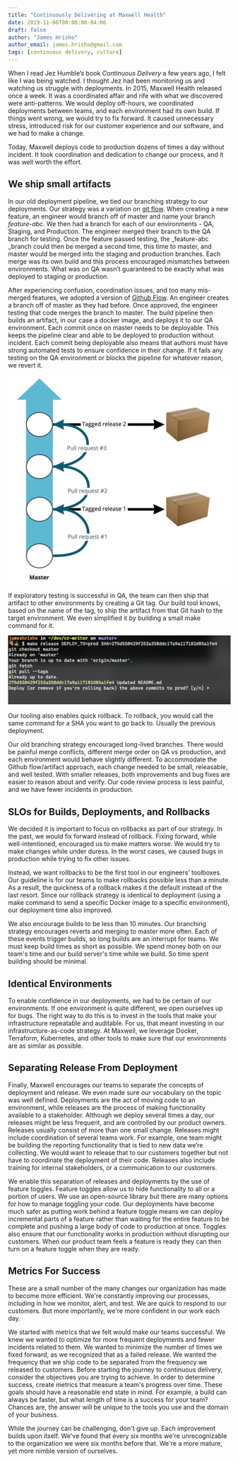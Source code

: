 ```yaml
---
title: "Continuously Delivering at Maxwell Health"
date: 2019-11-06T00:00:00-04:00
draft: false
author: "James Hrisho"
author_email: james.hrisho@gmail.com
tags: [continuous delivery, culture]
---
```


When I read Jez Humble’s book _Continuous Delivery_ a few years ago, I felt like I was being watched. I thought Jez had been monitoring us and watching us struggle with deployments. In 2015, Maxwell Health released once a week. It was a coordinated affair and rife with what we discovered were anti-patterns. We would deploy off-hours, we coordinated deployments between teams, and each environment had its own build. If things went wrong, we would try to fix forward. It caused unnecessary stress, introduced risk for our customer experience and our software, and we had to make a change.

Today, Maxwell deploys code to production dozens of times a day without incident. It took coordination and dedication to change our process, and it was well worth the effort.


## We ship small artifacts

In our old deployment pipeline, we tied our branching strategy to our deployments. Our strategy was a variation on [git flow](https://www.atlassian.com/git/tutorials/comparing-workflows/gitflow-workflow). When creating a new feature, an engineer would branch off of master and name your branch _feature-abc_. We then had a branch for each of our environments - QA, Staging, and Production. The engineer merged their branch to the QA branch for testing. Once the feature passed testing, the _feature-abc _branch could then be merged a second time, this time to master, and master would be merged into the staging and production branches. Each merge was its own build and this process encouraged mismatches between environments. What was on QA wasn’t guaranteed to be exactly what was deployed to staging or production.

After experiencing confusion, coordination issues, and too many mis-merged features, we adopted a version of [Github Flow](https://guides.github.com/introduction/flow/). An engineer creates a branch off of master as they had before. Once approved, the engineer testing that code merges the branch to master. The build pipeline then builds an artifact, in our case a docker image, and deploys it to our QA environment. Each commit once on master needs to be deployable. This keeps the pipeline clear and able to be deployed to production without incident. Each commit being deployable also means that authors must have strong automated tests to ensure confidence in their change. If it fails any testing on the QA environment or blocks the pipeline for whatever reason, we revert it.


![our branching strategy](/images/Continuously-Delivering0.jpg#full-width "our branching strategy")


If exploratory testing is successful in QA, the team can then ship that artifact to other environments by creating a Git tag. Our build tool knows, based on the name of the tag, to ship the artifact from that Git hash to the target environment. We even simplified it by building a small make command for it.


![our custom make tooling](/images/Continuously-Delivering1.png#full-width "our custom make tooling")


Our tooling also enables quick rollback. To rollback, you would call the same command for a SHA you want to go back to. Usually the previous deployment.

Our old branching strategy encouraged long-lived branches. There would be painful merge conflicts, different merge order on QA vs production, and each environment would behave slightly different. To accommodate the Github flow/artifact approach, each change needed to be small, releasable, and well tested. With smaller releases, both improvements and bug fixes are easier to reason about and verify. Our code review process is less painful, and we have fewer incidents in production.


## SLOs for Builds, Deployments, and Rollbacks

We decided it is important to focus on rollbacks as part of our strategy. In the past, we would fix forward instead of rollback. Fixing forward, while well-intentioned, encouraged us to make matters worse. We would try to make changes while under duress. In the worst cases, we caused bugs in production while trying to fix other issues.

Instead, we want rollbacks to be the first tool in our engineers’ toolboxes. Our guideline is for our teams to make rollbacks possible less than a minute. As a result, the quickness of a rollback makes it the default instead of the last resort. Since our rollback strategy is identical to deployment (using a make command to send a specific Docker image to a specific environment), our deployment time also improved.

We also encourage builds to be less than 10 minutes. Our branching strategy encourages reverts and merging to master more often. Each of these events trigger builds, so long builds are an interrupt for teams. We must keep build times as short as possible. We spend money both on our team's time and our build server's time while we build. So time spent building should be minimal.


## Identical Environments

To enable confidence in our deployments, we had to be certain of our environments. If one environment is quite different, we open ourselves up for bugs. The right way to do this is to invest in the tools that make your infrastructure repeatable and auditable. For us, that meant investing in our infrastructure-as-code strategy. At Maxwell, we leverage Docker, Terraform, Kubernetes, and other tools to make sure that our environments are as similar as possible.


## Separating Release From Deployment

Finally, Maxwell encourages our teams to separate the concepts of deployment and release. We even made sure our vocabulary on the topic was well defined. Deployments are the act of moving code to an environment, while releases are the process of making functionality available to a stakeholder. Although we deploy several times a day, our releases might be less frequent, and are controlled by our product owners. Releases usually consist of more than one small change. Releases might include coordination of several teams work. For example, one team might be building the reporting functionality that is tied to new data we’re collecting. We would want to release that to our customers together but not have to coordinate the deployment of their code. Releases also include training for internal stakeholders, or a communication to our customers.

We enable this separation of releases and deployments by the use of feature toggles.  Feature toggles allow us to hide functionality to all or a portion of users. We use an open-source library but there are many options for how to manage toggling your code. Our deployments have become much safer as putting work behind a feature toggle means we can deploy incremental parts of a feature rather than waiting for the entire feature to be complete and pushing a large body of code to production at once. Toggles also ensure that our functionality works in production without disrupting our customers. When our product team feels a feature is ready they can then turn on a feature toggle when they are ready.

## Metrics For Success

These are a small number of the many changes our organization has made to become more efficient. We're constantly improving our processes, including in how we monitor, alert, and test. We are quick to respond to our customers. But more importantly, we're more confident in our work each day.

We started with metrics that we felt would make our teams successful. We knew we wanted to optimize for more frequent deployments and fewer incidents related to them. We wanted to minimize the number of times we fixed forward, as we recognized that as a failed release. We wanted the frequency that we ship code to be separated from the frequency we released to customers. Before starting the journey to continuous delivery, consider the objectives you are trying to achieve. In order to determine success, create metrics that measure a team's progress over time. These goals should have a reasonable end state in mind. For example, a build can always be faster, but what length of time is a success for your team? Chances are, the answer will be unique to the tools you use and the domain of your business.

While the journey can be challenging, don't give up. Each improvement builds upon itself. We've found that every six months we're unrecognizable to the organization we were six months before that. We're a more mature, yet more nimble version of ourselves.